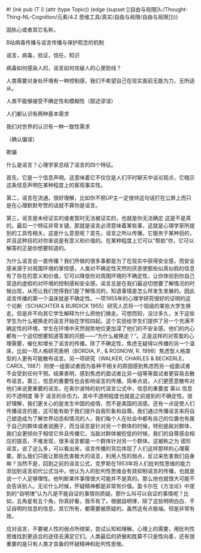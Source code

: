 #! (ink pub (T i) (attr (type Topic)) (edge (supset [[自由与局限|λ:/Thought-Thing-NL-Cognition/元素/4.2 思维工具/真实/自由与局限/自由与局限]])))


固执心或者其它名称，

B站病毒传播与谣言传播与保护观念的机制

  

谣言，病毒，验证，信任，知识

  

病毒如何感染人的，谣言如何攻破人的心里防线？

  

人类需要对身处环境有一种控制感，我们不希望自己在现实面前无能为力，无所适从。

人类不能够接受不确定性和模糊性（叙述谬误）

  

人们都认识有两种基本需求

我们对世界的认识有一种一致性需求

  

  

（确认偏误）

  

欺骗

  

什么是谣言？心理学家总结了谣言的四个特征。

  

首先，它是一个信息声明。这意味着它不仅仅是人们平时聊天中谈论观点，它暗示这条信息声明在某种程度上的客观事实性。

  

第二，谣言在流通。很好理解，比如你不把UP主一定很帅这句话打在公屏上而只是在心理默默夸赞的话就不算你是谣言。

  

第三，谣言是未经证实的或者暂时无法被证实的，也就是你无法确定 这是不是真的。最后一个特征非常关键。那就是谣言必须意味着某些事，这就是心理学家所提到的工具性相关。这是什么意思呢？首先，谣言之所以传播，它服务于某种目的，并且这种目的对你来说是有意义和价值的。在某种程度上它可以“帮助”你，它可以解答的正是你想要知道的。

  

为什么谣言会一直传播？我们所做的很多事都是为了在现实中获得安全感，而安全感来源于对周围环境的掌控感，人类对不确定性天然的厌恶使那些似真似假的信息有了存在的意义和价值，它可以降低你对周围环境的不确定性，让你体验到你自己营造的虚假的对环境的控制感和安全感。谣言总是在我们最迫切想要了解情况的时候出现，从而让我们觉得我们是了解情况的，知道事情是怎么样发生发展的。因此谣言传播的第一个温床就是不确定性。一项1955年的心理学研究很好的证明的这个论断（SCHACHTER & BURDICK 1955）研究人员将一个班级的某些大学生换走。但是并不向其它学生解释为什么把他们换走。可想而知，没过多久，关于这些学生为什么被换走的谣言开始在学校四起。这个实验给学生们提供了另一个充满不确定性的环境，学生在环境中天然弱势地位更加深了他们的不安全感，他们的内心都有一个迫切想要知道答案的问题——“为什么被换走？”。正是这样的对答案的心理需要，催化和增长了谣言的传播。除了不确定性，焦虑无疑得以传播的另一个温床，比如一项人格研究表明（BORDIA, P., & ROSNOW, R. 1998）焦虑型人格类型的人更有可能散布谣言。另一项研究（WALKER, CHARLES & BECKERLE，CAROL, 1987）则使一组面试者因为各种不相关的原因感到焦虑而另一组面试者不会受到任何干预。结果表明，感到焦虑的面试者比另一组等等面试者更容易去散布谣言。第三，信息的重要性也会影响谣言的传播，简单点说，人们更愿意散布对他们来说更重要的谣言。在奥尔波特的初代谣言公式中，信息的重要度 乘以 信息的不透明度 等于 谣言的杀伤力。其中不透明程度也就是之前提到的不确定性。很好理解，我们更关心的是发生中国的疫情，而不是美国的流感。还有一点促使人们传播谣言的是，这可能有助于我们提升自我形象和自尊。我们通过传播谣言来将自己塑造成为了解世界动态和情况的人，我们每个人在社会中都有自己的位置也有属于自己的群体或者说圈子，而当谣言是针对另一个群体的时候，特别是敌对群体，我们会更倾向于相信它并且传播它。当敌对群体被贬低的时候，我们的自尊感会相应的提高，不难发现，很多谣言都是一个群体针对另一个群体。这被称之为 锲形谣言。说了这么多，可以看出来，谣言传播的背后体现了人们这样那样的心理需要。那么我们只能让那些危害极大的谣言，利用人性的弱点，反过来危害我们自身嘛？当然不是，回到之前的谣言公式，克罗斯在1953年将人们批判性思维的能力添加到谣言初代公式当中。他认为人的批判性思维会有效抑制谣言的传播，也就是说一个人足够理性。他判断某件事情很大可能并不是真的。那么他也就很大可能不会告诉别人。无论什么时候，怀疑精神都是非常有价值。笛卡尔在《方法论》中提到的“自明律”认为凡是不能自证的事情则质疑。那什么叫可以自证的事情呢？比如，五角星有五个角，你真好看，我币有了。根据自明律，除了这些明明白白、不证自明的信息的信息，其它所有，都需要被质疑的。虽然这有点极端。但是非常有效。

  

应对谣言，不要被人性的弱点所绑架，尝试认知和理解。心理上的需要，用批判性思维找到更适合的途径去满足它们。人类最后的骄傲和胜算不只是性向善，还有很重要的是只有人类才具备的怀疑精神和批判性思维。